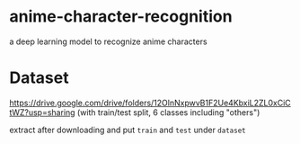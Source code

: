 # anime-character-recognition
a deep learning model to recognize anime characters 

# Dataset
https://drive.google.com/drive/folders/12OlnNxpwvB1F2Ue4KbxiL2ZL0xCiCtWZ?usp=sharing (with train/test split, 6 classes including "others")

extract after downloading and put `train` and `test` under `dataset`